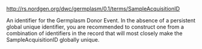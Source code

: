 http://rs.nordgen.org/dwc/germplasm/0.1/terms/SampleAcquisitionID

An identifier for the Germplasm Donor Event. In the absence of a persistent global unique identifier, you are recommended to construct one from a combination of identifiers in the record that will most closely make the SampleAcquisitionID globally unique.
